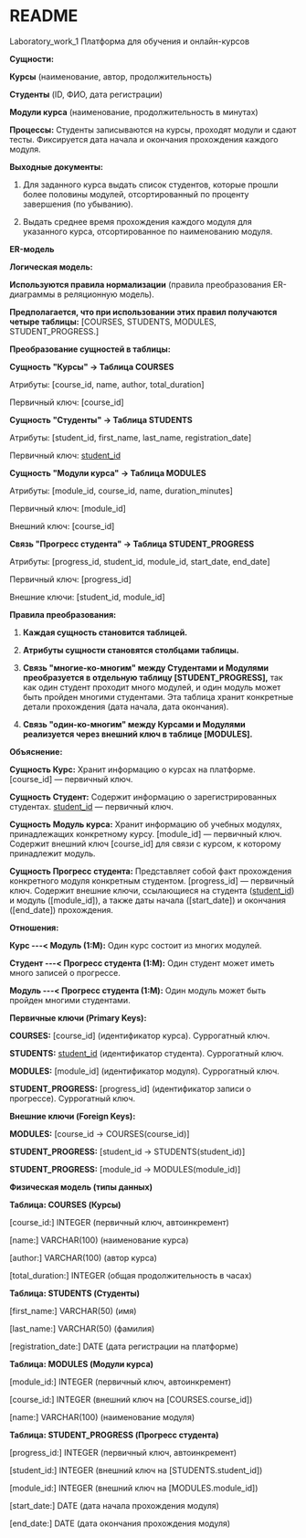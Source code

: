 # README
Laboratory_work_1
Платформа для обучения и онлайн-курсов

**Сущности:**

**Курсы** (наименование, автор, продолжительность)

**Студенты** (ID, ФИО, дата регистрации)

**Модули курса** (наименование, продолжительность в минутах)

**Процессы:**
Студенты записываются на курсы, проходят модули и сдают тесты. Фиксируется дата начала и окончания прохождения каждого модуля.

**Выходные документы:**

1.  Для заданного курса выдать список студентов, которые прошли более половины модулей, отсортированный по проценту завершения (по убыванию).

2.  Выдать среднее время прохождения каждого модуля для указанного курса, отсортированное по наименованию модуля.

**ER-модель**

**Логическая модель:**

**Используются правила нормализации** (правила преобразования ER-диаграммы в реляционную модель).

**Предполагается, что при использовании этих правил получаются четыре таблицы:** [COURSES, STUDENTS, MODULES, STUDENT_PROGRESS.]

**Преобразование сущностей в таблицы:**

**Сущность "Курсы" → Таблица COURSES**

Атрибуты: [course_id, name, author, total_duration]

Первичный ключ: [course_id]

**Сущность "Студенты" → Таблица STUDENTS**

Атрибуты: [student_id, first_name, last_name, registration_date]

Первичный ключ: [student_id]

**Сущность "Модули курса" → Таблица MODULES**

Атрибуты: [module_id, course_id, name, duration_minutes]

Первичный ключ: [module_id]

Внешний ключ: [course_id]

**Связь "Прогресс студента" → Таблица STUDENT_PROGRESS**

Атрибуты: [progress_id, student_id, module_id, start_date, end_date]

Первичный ключ: [progress_id]

Внешние ключи: [student_id, module_id]

**Правила преобразования:**

1.  **Каждая сущность становится таблицей.**

2.  **Атрибуты сущности становятся столбцами таблицы.**

3.  **Связь "многие-ко-многим" между Студентами и Модулями преобразуется в отдельную таблицу [STUDENT_PROGRESS],** так как один студент проходит много модулей, и один модуль может быть пройден многими студентами. Эта таблица хранит конкретные детали прохождения (дата начала, дата окончания).

4.  **Связь "один-ко-многим" между Курсами и Модулями реализуется через внешний ключ в таблице [MODULES].**

**Объяснение:**

**Сущность Курс:** Хранит информацию о курсах на платформе. [course_id] — первичный ключ.

**Сущность Студент:** Содержит информацию о зарегистрированных студентах. [student_id] — первичный ключ.

**Сущность Модуль курса:** Хранит информацию об учебных модулях, принадлежащих конкретному курсу. [module_id] — первичный ключ. Содержит внешний ключ [course_id] для связи с курсом, к которому принадлежит модуль.

**Сущность Прогресс студента:** Представляет собой факт прохождения конкретного модуля конкретным студентом. [progress_id] — первичный ключ. Содержит внешние ключи, ссылающиеся на студента ([student_id]) и модуль ([module_id]), а также даты начала ([start_date]) и окончания ([end_date]) прохождения.

**Отношения:**

**Курс ---< Модуль (1:M):** Один курс состоит из многих модулей.

**Студент ---< Прогресс студента (1:M):** Один студент может иметь много записей о прогрессе.

**Модуль ---< Прогресс студента (1:M):** Один модуль может быть пройден многими студентами.

**Первичные ключи (Primary Keys):**

**COURSES:** [course_id] (идентификатор курса). Суррогатный ключ.

**STUDENTS:** [student_id] (идентификатор студента). Суррогатный ключ.

**MODULES:** [module_id] (идентификатор модуля). Суррогатный ключ.

**STUDENT_PROGRESS:** [progress_id] (идентификатор записи о прогрессе). Суррогатный ключ.

**Внешние ключи (Foreign Keys):**

**MODULES:** [course_id → COURSES(course_id)]

**STUDENT_PROGRESS:** [student_id → STUDENTS(student_id)]

**STUDENT_PROGRESS:** [module_id → MODULES(module_id)]

**Физическая модель (типы данных)**

**Таблица: COURSES (Курсы)**

[course_id:] INTEGER (первичный ключ, автоинкремент)

[name:] VARCHAR(100) (наименование курса)

[author:] VARCHAR(100) (автор курса)

[total_duration:] INTEGER (общая продолжительность в часах)

**Таблица: STUDENTS (Студенты)**

[student_id]: INTEGER (первичный ключ, автоинкремент)

[first_name:] VARCHAR(50) (имя)

[last_name:] VARCHAR(50) (фамилия)

[registration_date:] DATE (дата регистрации на платформе)

**Таблица: MODULES (Модули курса)**

[module_id:] INTEGER (первичный ключ, автоинкремент)

[course_id:] INTEGER (внешний ключ на [COURSES.course_id])

[name:] VARCHAR(100) (наименование модуля)

[duration_minutes]: INTEGER (продолжительность в минутах)

**Таблица: STUDENT_PROGRESS (Прогресс студента)**

[progress_id:] INTEGER (первичный ключ, автоинкремент)

[student_id:] INTEGER (внешний ключ на [STUDENTS.student_id])

[module_id:] INTEGER (внешний ключ на [MODULES.module_id])

[start_date:] DATE (дата начала прохождения модуля)

[end_date:] DATE (дата окончания прохождения модуля)
